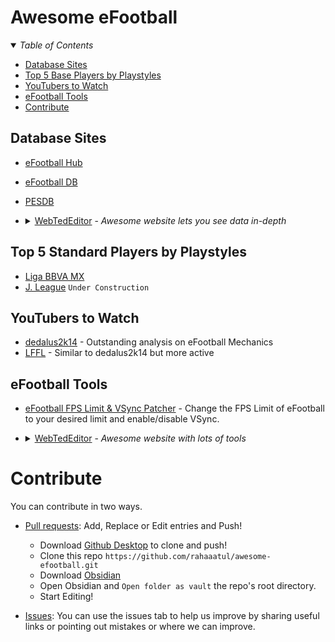 # Awesome eFootball

<details open><summary><i>Table of Contents</i></summary>

- [Database Sites](#database-sites)
- [Top 5 Base Players by Playstyles](#top-5-base-players-by-playstyles)
- [YouTubers to Watch](#youtubers-to-watch)
- [eFootball Tools](#efootball-tools)
- [Contribute](#contribute)

</details>

## Database Sites
- [eFootball Hub](https://efootballhub.net/)
- [eFootball DB](https://www.efootballdb.com/)
- [PESDB](https://pesdb.net/efootball/)
- <details><summary><a href=https://dev.webtededitor.com/>WebTedEditor</a> - <i>Awesome website lets you see data in-depth</i></summary>

	- [Players](https://dev.webtededitor.com/Data/Player/Search) / [Teams](https://dev.webtededitor.com/Data/Team/Search) / [Tactics](https://dev.webtededitor.com/Data/Tactic/Search) / [Coaches](https://dev.webtededitor.com/Data/Coach/Search) / [Competitions](https://dev.webtededitor.com/Data/Competition/Search) / [Others](https://dev.webtededitor.com/Data/Other/Search)

## Top 5 Standard Players by Playstyles
- [Liga BBVA MX](https://github.com/rahaaatul/awesome-efootball/blob/main/data/top-five/Liga%20BBVA%20MX.md)
- [J. League](https://github.com/rahaaatul/awesome-efootball/blob/main/data/top-five/J.%20League.md) `Under Construction`

## YouTubers to Watch
- [dedalus2k14](https://www.youtube.com/@dedalus2k143) - Outstanding analysis on eFootball Mechanics
- [LFFL](https://www.youtube.com/@ITZLFFL) - Similar to dedalus2k14 but more active

## eFootball Tools
- [eFootball FPS Limit & VSync Patcher](https://github.com/CadiLillian/eFootball-FPS-Limit-and-VSync-Patcher) - Change the FPS Limit of eFootball to your desired limit and enable/disable VSync.
- <details><summary><a href=https://dev.webtededitor.com/Mod>WebTedEditor</a> - <i>Awesome website with lots of tools</i></summary>

	- [`.bin` File Compression / Decompression Tool](https://dev.webtededitor.com/Mod/BinFile)
	- [Kit Configure Tool](https://dev.webtededitor.com/Mod/KitConfigure) - [Tutorial](https://evoweb.uk/threads/94865/)
	- [Kit Preview Tool](https://dev.webtededitor.com/Mod/KitPreview) - [Tutorial](https://evoweb.uk/threads/97454/)
	- [BadgeData Configure](https://dev.webtededitor.com/Mod/BadgeDataConfigure) - [Tutorial](https://evoweb.uk/threads/95159/)
# Contribute
You can contribute in two ways. 
- [Pull requests](https://github.com/rahaaatul/awesome-efootball/pulls): Add, Replace or Edit entries and Push!
	- Download [Github Desktop](https://desktop.github.com/) to clone and push!
	- Clone this repo `https://github.com/rahaaatul/awesome-efootball.git`
	- Download [Obsidian](https://obsidian.md/download)
	- Open Obsidian and `Open folder as vault` the repo's root directory.
	- Start Editing!
	
- [Issues](https://github.com/rahaaatul/awesome-efootball/issues): You can use the issues tab to help us improve by sharing useful links or pointing out mistakes or where we can improve.

